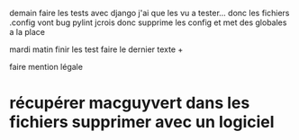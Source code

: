 

demain faire les tests avec django j'ai que les vu a tester... donc les fichiers .config vont bug pylint jcrois donc supprime les config
et met des globales a la place

mardi matin finir les test faire le dernier texte + 



faire mention légale 



























# récupérer macguyvert dans les fichiers supprimer avec un logiciel 








